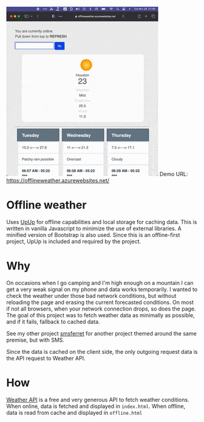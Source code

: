 ![](demo.gif) Demo URL: https://offlineweather.azurewebsites.net/

# Offline weather


Uses [UpUp](https://www.talater.com/upup/) for offline capabilities and local storage for caching data. This is written in vanilla Javascript to minimize the use of external libraries. A minified version of Bootstrap is also used. Since this is an offline-first project, UpUp is included and required by the project.


# Why


On occasions when I go camping and  I'm high enough on a mountain I can get a very weak signal on my phone and data works temporarily. I wanted to check the weather under those bad network conditions, but without reloading the page and erasing the current forecasted conditions. On most if not all browsers, when your network connection drops, so does the page. The goal of this project was to fetch weather data as minimally as possible, and if it fails, fallback to cached data. 

See my other project [smsferret](https://github.com/snacsnoc/smsferret) for another project themed around the same premise, but with SMS.

Since the data is cached on the client side, the only outgoing request data is the API request to Weather API. 


# How

[Weather API](https://www.weatherapi.com/) is a free and very generous API to fetch weather conditions. When online, data is fetched and displayed in `index.html`. When offline, data is read from cache and displayed in `offline.html`
